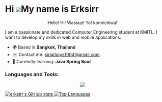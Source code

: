   Hi ![](https://user-images.githubusercontent.com/18350557/176309783-0785949b-9127-417c-8b55-ab5a4333674e.gif)My name is Erksirr
===============================================================================================================================

<p align="middle">Hello! Hi! Wassup! Yo! konnichiwa!</p>

I am a passionate and dedicated Computer
Engineering student at KMITL. I want to develop my skills in web and
mobile applications.
- 🌍  Based in **Bangkok, Thailand**  
- ✉️  Contact me: [siraphops1004@gmail.com](mailto:siraphops1004@gmail.com)  
- 🧠  Currently learning: **Java Spring Boot**
### Languages and Tools:
<p align="center">
    <img src="https://skillicons.dev/icons?i=c,dart,java,js,ts,py,html,css,vite,react,vue,angular,spring,express,flutter,mongodb,mysql,postgres,docker,nodejs,figma" />
</p>
<div class="flex flex-row flex-wrap gap-8">
  <a href="https://www.github.com/erksirr">
    <img src="https://github-readme-stats.vercel.app/api?username=erksirr&show_icons=true&count_private=true&title_color=0891b2&text_color=000000&icon_color=0891b2&bg_color=D4F6F8&hide_border=true" alt="erksirr's GitHub stats" />
  </a>
  <a href="https://www.github.com/erksirr">
    <img src="https://github-readme-stats.vercel.app/api/top-langs/?username=erksirr&langs_count=10&title_color=0891b2&text_color=000000&icon_color=0891b2&bg_color=D4F6F8&hide_border=true&locale=en&custom_title=Top%20Languages&layout=compact" alt="Top Languages" />
  </a>
</div>
